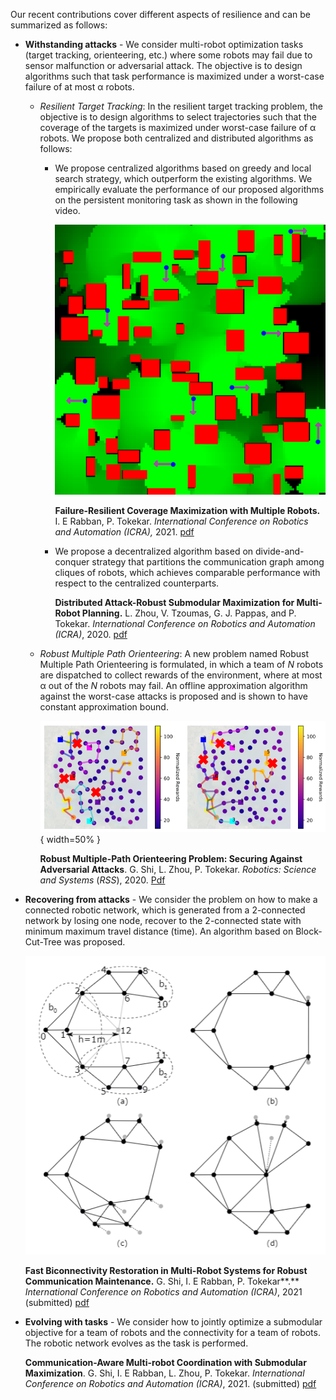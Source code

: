 Our recent contributions cover different aspects of resilience and can be
summarized as follows:

-   **Withstanding attacks** - We consider multi-robot optimization tasks
    (target tracking, orienteering, etc.) where some robots may fail due to
    sensor malfunction or adversarial attack. The objective is to design
    algorithms such that task performance is maximized under a worst-case
    failure of at most α robots.

    -   *Resilient Target Tracking*: In the resilient target tracking problem,
        the objective is to design algorithms to select trajectories such that
        the coverage of the targets is maximized under worst-case failure of α
        robots. We propose both centralized and distributed algorithms as
        follows:

        -   We propose centralized algorithms based on greedy and local search
            strategy, which outperform the existing algorithms. We empirically
            evaluate the performance of our proposed algorithms on the
            persistent monitoring task as shown in the following video.
            
            [![Persistent Monitoring](/img/rw_pm.png)](https://youtu.be/XdQ5h5aOMAA?t=0s "Persistent Monitoring")

            **Failure-Resilient Coverage Maximization with Multiple Robots.** I.
            E Rabban, P. Tokekar. *International Conference on Robotics and
            Automation (ICRA),* 2021.
            [pdf](https://arxiv.org/pdf/2007.02204.pdf)

        -   We propose a decentralized algorithm based on divide-and-conquer
            strategy that partitions the communication graph among cliques of
            robots, which achieves comparable performance with respect to the
            centralized counterparts.

            **Distributed Attack-Robust Submodular Maximization for Multi-Robot
            Planning.** L. Zhou, V. Tzoumas, G. J. Pappas, and P. Tokekar.
            *International Conference on Robotics and Automation (ICRA)*, 2020.
            [pdf](http://raaslab.org/pubs/zhou2020distributed.pdf)

    -   *Robust Multiple Path Orienteering*: A new problem named Robust Multiple
        Path Orienteering is formulated, in which a team of *N* robots are
        dispatched to collect rewards of the environment, where at most α out of
        the *N* robots may fail. An offline approximation algorithm against the
        worst-case attacks is proposed and is shown to have constant
        approximation bound.
        
        ![Robust MultiPath Orienteering](/img/rw_gp.PNG){ width=50% }

        **Robust Multiple-Path Orienteering Problem: Securing Against
        Adversarial Attacks**. G. Shi, L. Zhou, P. Tokekar. *Robotics: Science
        and Systems* (*RSS*), 2020.
        [Pdf](http://raaslab.org/pubs/shi2020robust.pdf)

-   **Recovering from attacks** - We consider the problem on how to make a
    connected robotic network, which is generated from a 2-connected network by
    losing one node, recover to the 2-connected state with minimum maximum
    travel distance (time). An algorithm based on Block-Cut-Tree was proposed.

    ![Fast Biconnectivity Restoration](/img/rw_fbr.PNG)

    **Fast Biconnectivity Restoration in Multi-Robot Systems for Robust
    Communication Maintenance.** G. Shi, I. E Rabban, P. Tokekar**.**
    *International Conference on Robotics and Automation (ICRA)*, 2021
    (submitted) [pdf](https://arxiv.org/pdf/2011.00685.pdf)

-   **Evolving with tasks** - We consider how to jointly optimize a submodular
    objective for a team of robots and the connectivity for a team of robots.
    The robotic network evolves as the task is performed.

    **Communication-Aware Multi-robot Coordination with Submodular
    Maximization**. G. Shi, I. E Rabban, L. Zhou, P. Tokekar. *International
    Conference on Robotics and Automation (ICRA)*, 2021. (submitted)
    [pdf](https://arxiv.org/pdf/2011.01476.pdf)
